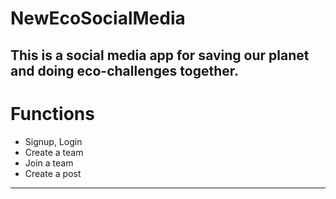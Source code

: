 # NewEcoSocialMedia
This is a social media app for saving our planet and doing eco-challenges together. 
---
# Functions
+ Signup, Login
+ Create a team
+ Join a team
+ Create a post
---

